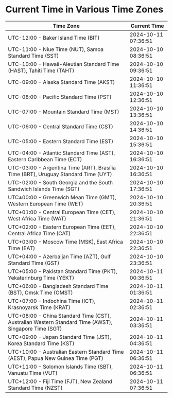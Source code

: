 # Current Time in Various Time Zones

| Time Zone | Current Time |
|-----------|--------------|
| UTC-12:00 - Baker Island Time (BIT) | 2024-10-11 07:36:51 |
| UTC-11:00 - Niue Time (NUT), Samoa Standard Time (SST) | 2024-10-10 08:36:51 |
| UTC-10:00 - Hawaii-Aleutian Standard Time (HAST), Tahiti Time (TAHT) | 2024-10-10 09:36:51 |
| UTC-09:00 - Alaska Standard Time (AKST) | 2024-10-10 11:36:51 |
| UTC-08:00 - Pacific Standard Time (PST) | 2024-10-10 12:36:51 |
| UTC-07:00 - Mountain Standard Time (MST) | 2024-10-10 13:36:51 |
| UTC-06:00 - Central Standard Time (CST) | 2024-10-10 14:36:51 |
| UTC-05:00 - Eastern Standard Time (EST) | 2024-10-10 15:36:51 |
| UTC-04:00 - Atlantic Standard Time (AST), Eastern Caribbean Time (ECT) | 2024-10-10 16:36:51 |
| UTC-03:00 - Argentina Time (ART), Brasília Time (BRT), Uruguay Standard Time (UYT) | 2024-10-10 16:36:51 |
| UTC-02:00 - South Georgia and the South Sandwich Islands Time (SGT) | 2024-10-10 17:36:51 |
| UTC±00:00 - Greenwich Mean Time (GMT), Western European Time (WET) | 2024-10-10 20:36:51 |
| UTC+01:00 - Central European Time (CET), West Africa Time (WAT) | 2024-10-10 21:36:51 |
| UTC+02:00 - Eastern European Time (EET), Central Africa Time (CAT) | 2024-10-10 22:36:51 |
| UTC+03:00 - Moscow Time (MSK), East Africa Time (EAT) | 2024-10-10 22:36:51 |
| UTC+04:00 - Azerbaijan Time (AZT), Gulf Standard Time (GST) | 2024-10-10 23:36:51 |
| UTC+05:00 - Pakistan Standard Time (PKT), Yekaterinburg Time (YEKT) | 2024-10-11 00:36:51 |
| UTC+06:00 - Bangladesh Standard Time (BST), Omsk Time (OMST) | 2024-10-11 01:36:51 |
| UTC+07:00 - Indochina Time (ICT), Krasnoyarsk Time (KRAT) | 2024-10-11 02:36:51 |
| UTC+08:00 - China Standard Time (CST), Australian Western Standard Time (AWST), Singapore Time (SGT) | 2024-10-11 03:36:51 |
| UTC+09:00 - Japan Standard Time (JST), Korea Standard Time (KST) | 2024-10-11 04:36:51 |
| UTC+10:00 - Australian Eastern Standard Time (AEST), Papua New Guinea Time (PGT) | 2024-10-11 06:36:51 |
| UTC+11:00 - Solomon Islands Time (SBT), Vanuatu Time (VUT) | 2024-10-11 06:36:51 |
| UTC+12:00 - Fiji Time (FJT), New Zealand Standard Time (NZST) | 2024-10-11 07:36:51 |
